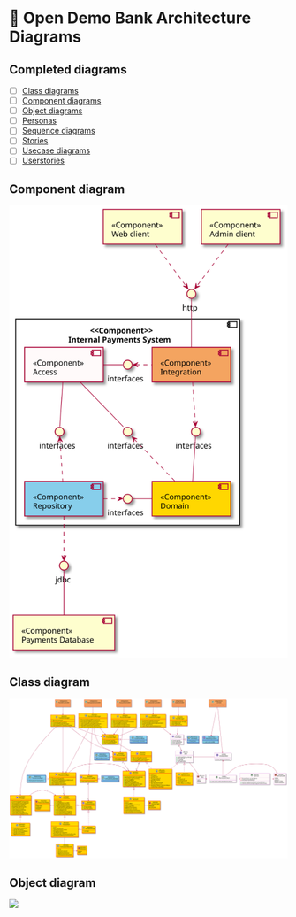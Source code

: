 # :bank: Open Demo Bank Architecture Diagrams

## Completed diagrams

- [ ] [Class diagrams](class)
- [ ] [Component diagrams](component)
- [ ] [Object diagrams](object)
- [ ] [Personas](personas)
- [ ] [Sequence diagrams](sequence)
- [ ] [Stories](stories)
- [ ] [Usecase diagrams](usecase)
- [ ] [Userstories](userstories)

## Component diagram

![](component/component.svg)

## Class diagram

![](class/class.svg)

## Object diagram

![](object/object.svg)
